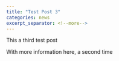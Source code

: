 ```yaml
---
title: "Test Post 3"
categories: news
excerpt_separator: <!--more-->
---
```


This a third test post <!--more-->

With more information here, a second time
